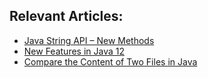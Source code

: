 ## Relevant Articles:

- [Java String API – New Methods](https://www.baeldung.com/java-string-api)
- [New Features in Java 12](https://www.baeldung.com/java-12-new-features)
- [Compare the Content of Two Files in Java](https://www.baeldung.com/java-compare-files)
